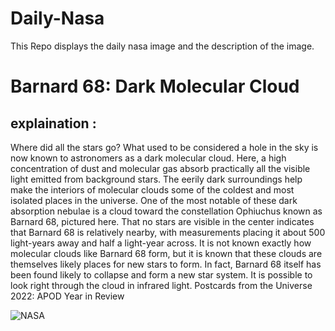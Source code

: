 # Daily-Nasa

This Repo displays the daily nasa image and the description of the image.

<!--NASA-->
# Barnard 68: Dark Molecular Cloud
## explaination :

Where did all the stars go?  What used to be considered a hole in the sky is now known to astronomers as a dark molecular cloud.  Here, a high concentration of dust and molecular gas absorb practically all the visible light emitted from background stars.  The eerily dark surroundings help make the interiors of molecular clouds some of the coldest and most isolated places in the universe.  One of the most notable of these dark absorption nebulae is a cloud toward the constellation Ophiuchus known as Barnard 68, pictured here.  That no stars are visible in the center indicates that Barnard 68 is relatively nearby, with measurements placing it about 500 light-years away and half a light-year across.  It is not known exactly how molecular clouds like Barnard 68 form, but it is known that these clouds are themselves likely places for new stars to form. In fact, Barnard 68 itself has been found likely to collapse and form a new star system. It is possible to look right through the cloud in infrared light.   Postcards from the Universe 2022: APOD Year in Review

![NASA](https://apod.nasa.gov/apod/image/2301/barnard68v2_vlt_960.jpg)
<!--/NASA-->